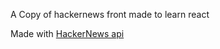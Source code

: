 A Copy of hackernews front made to learn react

Made with [HackerNews api](https://github.com/HackerNews/API)
